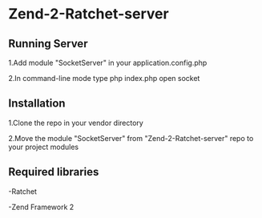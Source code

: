Zend-2-Ratchet-server
=======================


Running Server 
---------------------------

1.Add module "SocketServer" in your application.config.php

2.In command-line mode  type php  index.php open socket




Installation 
---------------------------
1.Clone the repo in your vendor directory


2.Move the module "SocketServer" from "Zend-2-Ratchet-server" repo to your project modules




Required libraries 
---------------------------
-Ratchet


-Zend Framework 2
